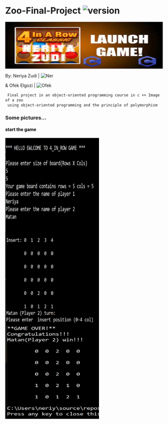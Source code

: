 # Zoo-Final-Project <img src="https://img.shields.io/badge/version-1.0-yellowgreen" alt="version" > 

<img src="https://github.com/NeriyaZudi/4-In-Row/blob/main/pictures%204inRow/4%20in%20row.jpg" align="center"
     alt="logo" width="600" height="150">
     
 By: Neriya Zudi | <img src="https://img.shields.io/badge/Neriya-Programmer-blue" alt="Ner" > 
 
 & Ofek Elgozi | <img src="https://img.shields.io/badge/Neria-Programmer-green" alt="Ofek" >
     
     Final project in an object-oriented programming course in c ++ Image of a zoo
     using object-oriented programming and the principle of polymorphism
 
<h3 style="border: 3px;">Some pictures...</h3>
<h4 style="color: black;">start the game</h4>
<img src="https://github.com/NeriyaZudi/4-In-Row/blob/main/pictures%204inRow/1.png" align="center"
     alt="1" width="300" height="300">
     <img src="https://github.com/NeriyaZudi/4-In-Row/blob/main/pictures%204inRow/2.png" align="center"
     alt="2" width="300" height="300">
     <img src="https://github.com/NeriyaZudi/4-In-Row/blob/main/pictures%204inRow/3.png" align="center"
     alt="3" width="300" height="300">


